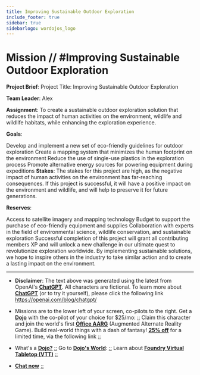 ```yaml
---
title: Improving Sustainable Outdoor Exploration
include_footer: true
sidebar: true
sidebarlogo: wordojos_logo
---
```

# Mission // #Improving Sustainable Outdoor Exploration

**Project Brief**:
Project Title: Improving Sustainable Outdoor Exploration

**Team Leader**: Alex

**Assignment**:
To create a sustainable outdoor exploration solution that reduces the impact of human activities on the environment, wildlife and wildlife habitats, while enhancing the exploration experience.

**Goals**:

Develop and implement a new set of eco-friendly guidelines for outdoor exploration
Create a mapping system that minimizes the human footprint on the environment
Reduce the use of single-use plastics in the exploration process
Promote alternative energy sources for powering equipment during expeditions
**Stakes**:
The stakes for this project are high, as the negative impact of human activities on the environment has far-reaching consequences. If this project is successful, it will have a positive impact on the environment and wildlife, and will help to preserve it for future generations.

**Reserves**:

Access to satellite imagery and mapping technology
Budget to support the purchase of eco-friendly equipment and supplies
Collaboration with experts in the field of environmental science, wildlife conservation, and sustainable exploration
Successful completion of this project will grant all contributing members XP and will unlock a new challenge in our ultimate quest to revolutionize exploration worldwide. By implementing sustainable solutions, we hope to inspire others in the industry to take similar action and to create a lasting impact on the environment.

---

* **Disclaimer**: The text above was generated using the latest from OpenAI's [**ChatGPT**](https://openai.com/blog/chatgpt/).  All characters are fictional.  To learn more about [**ChatGPT**](https://openai.com/blog/chatgpt/) (or to try it yourself), please click the following link https://openai.com/blog/chatgpt/

* Missions are to the lower left of your screen, co-pilots to the right. Get a [**Dojo**](https://workmates.live/marketplace) with the co-pilot of your choice for $25/mo: [::](https://workmates.live/marketplace)  Claim this character and join the world's first [**Office AARG**](https://dojos.world) (Augmented Alternate Reality Game). Build real-world things with a dash of fantasy! [**25% off**](https://blog.workmates.live/deal-on-a-dojo) for a limited time, via the following link [::](https://blog.workmates.live/deal-on-a-dojo) 

* What's a [**Dojo?**](https://workdojos.com) [::](https://workdojos.com)  Go to [**Dojo's World**](https://dojos.world): [::](https://dojos.world)  Learn about [**Foundry Virtual Tabletop (VTT)**](https://foundryvtt.com) [::](https://foundryvtt.com/)

* [**Chat now**](https://chat.workmates.live/channel/support) [::](https://chat.workmates.live/channel/support)